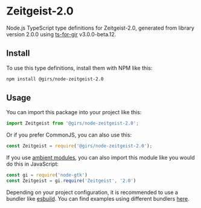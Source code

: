 
# Zeitgeist-2.0

Node.js TypeScript type definitions for Zeitgeist-2.0, generated from library version 2.0.0 using [ts-for-gir](https://github.com/gjsify/ts-for-gjs) v3.0.0-beta.12.

## Install

To use this type definitions, install them with NPM like this:
```bash
npm install @girs/node-zeitgeist-2.0
```

## Usage

You can import this package into your project like this:
```ts
import Zeitgeist from '@girs/node-zeitgeist-2.0';
```

Or if you prefer CommonJS, you can also use this:
```ts
const Zeitgeist = require('@girs/node-zeitgeist-2.0');
```

If you use [ambient modules](https://github.com/gjsify/ts-for-gir/tree/main/packages/cli#ambient-modules), you can also import this module like you would do this in JavaScript:

```ts
const gi = require('node-gtk')
const Zeitgeist = gi.require('Zeitgeist', '2.0')
```

Depending on your project configuration, it is recommended to use a bundler like [esbuild](https://esbuild.github.io/). You can find examples using different bundlers [here](https://github.com/gjsify/ts-for-gir/tree/main/examples).